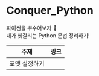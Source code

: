 # Conquer_Python
파이썬을 뿌수어보자 👊<br>
내가 헷갈리는 Python 문법 정리하기!

|     주제      | 링크 |
| :-----------: | :--: |
| 포맷 설정하기 |      |
